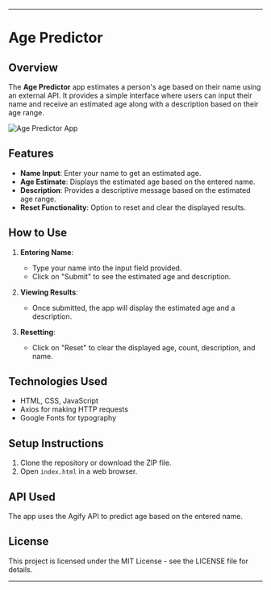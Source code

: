 
---

# Age Predictor

## Overview

The **Age Predictor** app estimates a person's age based on their name using an external API. It provides a simple interface where users can input their name and receive an estimated age along with a description based on their age range.

![Age Predictor App](age-predictor-screenshot.png)

## Features

- **Name Input**: Enter your name to get an estimated age.
- **Age Estimate**: Displays the estimated age based on the entered name.
- **Description**: Provides a descriptive message based on the estimated age range.
- **Reset Functionality**: Option to reset and clear the displayed results.

## How to Use

1. **Entering Name**:
   - Type your name into the input field provided.
   - Click on "Submit" to see the estimated age and description.

2. **Viewing Results**:
   - Once submitted, the app will display the estimated age and a description.

3. **Resetting**:
   - Click on "Reset" to clear the displayed age, count, description, and name.

## Technologies Used

- HTML, CSS, JavaScript
- Axios for making HTTP requests
- Google Fonts for typography

## Setup Instructions

1. Clone the repository or download the ZIP file.
2. Open `index.html` in a web browser.

## API Used

The app uses the Agify API to predict age based on the entered name.

## License

This project is licensed under the MIT License - see the LICENSE file for details.


---


